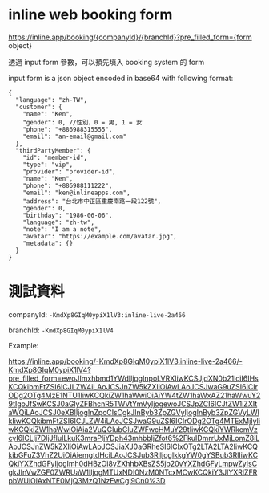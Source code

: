 # inline web booking form

https://inline.app/booking/{companyId}/{branchId}?pre_filled_form={form object}

透過 input form 參數，可以預先填入 booking system 的 form

input form is a json object encoded in base64 with following format:


    {
      "language": "zh-TW",
      "customer": {
        "name": "Ken",
        "gender": 0, //性別，0 = 男, 1 = 女
        "phone": "+886988315555",
        "email": "an-email@gmail.com"
      },
      "thirdPartyMember": {
        "id": "member-id",
        "type": "vip",
        "provider": "provider-id",
        "name": "Ken",
        "phone": "+886988111222",
        "email": "ken@inlineapps.com",
        "address": "台北市中正區重慶南路一段122號",
        "gender": 0,
        "birthday": "1986-06-06",
        "language": "zh-tw",
        "note": "I am a note",
        "avatar": "https://example.com/avatar.jpg",
        "metadata": {}
      }
    }

# 測試資料

companyId: `-KmdXp8GIqM0ypiX1lV3:inline-live-2a466`

branchId: `-KmdXp8GIqM0ypiX1lV4`

Example:

https://inline.app/booking/-KmdXp8GIqM0ypiX1lV3:inline-live-2a466/-KmdXp8GIqM0ypiX1lV4?pre_filled_form=ewoJImxhbmd1YWdlIjogInpoLVRXIiwKCSJjdXN0b21lciI6IHsKCQkibmFtZSI6ICJLZW4iLAoJCSJnZW5kZXIiOiAwLAoJCSJwaG9uZSI6ICIrODg2OTg4MzE1NTU1IiwKCQkiZW1haWwiOiAiYW4tZW1haWxAZ21haWwuY29tIgoJfSwKCSJ0aGlyZFBhcnR5TWVtYmVyIjogewoJCSJpZCI6ICJtZW1iZXItaWQiLAoJCSJ0eXBlIjogInZpcCIsCgkJInByb3ZpZGVyIjogInByb3ZpZGVyLWlkIiwKCQkibmFtZSI6ICJLZW4iLAoJCSJwaG9uZSI6ICIrODg2OTg4MTExMjIyIiwKCQkiZW1haWwiOiAia2VuQGlubGluZWFwcHMuY29tIiwKCQkiYWRkcmVzcyI6ICLlj7DljJfluILkuK3mraPljYDph43mhbbljZfot6%2FkuIDmrrUxMjLomZ8iLAoJCSJnZW5kZXIiOiAwLAoJCSJiaXJ0aGRheSI6ICIxOTg2LTA2LTA2IiwKCQkibGFuZ3VhZ2UiOiAiemgtdHciLAoJCSJub3RlIjogIkkgYW0gYSBub3RlIiwKCQkiYXZhdGFyIjogImh0dHBzOi8vZXhhbXBsZS5jb20vYXZhdGFyLmpwZyIsCgkJInVwZGF0ZWRUaW1lIjogMTUxNDI0NzM0NTcxMCwKCQkiY3JlYXRlZFRpbWUiOiAxNTE0MjQ3MzQ1NzEwCgl9Cn0%3D
